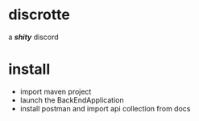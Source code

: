 # discrotte
a ***shity*** discord

# install
- import maven project
- launch the BackEndApplication
- install postman and import api collection from docs
